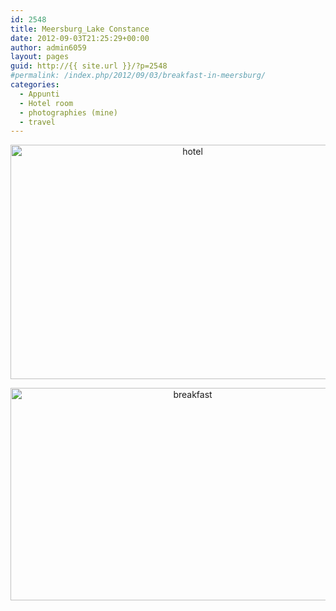 ```yaml
---
id: 2548
title: Meersburg_Lake Constance
date: 2012-09-03T21:25:29+00:00
author: admin6059
layout: pages
guid: http://{{ site.url }}/?p=2548
#permalink: /index.php/2012/09/03/breakfast-in-meersburg/
categories:
  - Appunti
  - Hotel room
  - photographies (mine)
  - travel
---
```

<p style="text-align: center;">
  <p style="text-align: center;">
    <img class="aligncenter size-full wp-image-3517" src="http://{{ site.url }}/wp-content/uploads/2012/09/hotel-1.jpg" alt="hotel" width="567" height="375" srcset="http://{{ site.url }}/wp-content/uploads/2012/09/hotel-1.jpg 567w, http://{{ site.url }}/wp-content/uploads/2012/09/hotel-1-300x198.jpg 300w" sizes="(max-width: 567px) 100vw, 567px" />
  </p>
  
  <p style="text-align: center;">
    <a href="http://{{ site.url }}/wp-content/uploads/2012/09/breakfast.jpg"><img class="aligncenter wp-image-2614 size-full" title="breakfast" src="http://{{ site.url }}/wp-content/uploads/2012/09/breakfast.jpg" width="567" height="340" srcset="http://{{ site.url }}/wp-content/uploads/2012/09/breakfast.jpg 567w, http://{{ site.url }}/wp-content/uploads/2012/09/breakfast-300x180.jpg 300w" sizes="(max-width: 567px) 100vw, 567px" /></a>
  </p>